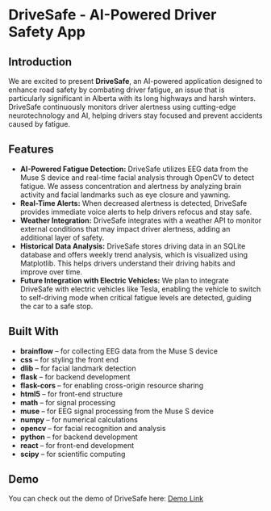 <h1>DriveSafe - AI-Powered Driver Safety App</h1>

## Introduction
We are excited to present **DriveSafe**, an AI-powered application designed to enhance road safety by combating driver fatigue, an issue that is particularly significant in Alberta with its long highways and harsh winters. DriveSafe continuously monitors driver alertness using cutting-edge neurotechnology and AI, helping drivers stay focused and prevent accidents caused by fatigue.

## Features
- **AI-Powered Fatigue Detection:** DriveSafe utilizes EEG data from the Muse S device and real-time facial analysis through OpenCV to detect fatigue. We assess concentration and alertness by analyzing brain activity and facial landmarks such as eye closure and yawning.
- **Real-Time Alerts:** When decreased alertness is detected, DriveSafe provides immediate voice alerts to help drivers refocus and stay safe.
- **Weather Integration:** DriveSafe integrates with a weather API to monitor external conditions that may impact driver alertness, adding an additional layer of safety.
- **Historical Data Analysis:** DriveSafe stores driving data in an SQLite database and offers weekly trend analysis, which is visualized using Matplotlib. This helps drivers understand their driving habits and improve over time.
- **Future Integration with Electric Vehicles:** We plan to integrate DriveSafe with electric vehicles like Tesla, enabling the vehicle to switch to self-driving mode when critical fatigue levels are detected, guiding the car to a safe stop.

## Built With
- **brainflow** – for collecting EEG data from the Muse S device
- **css** – for styling the front end
- **dlib** – for facial landmark detection
- **flask** – for backend development
- **flask-cors** – for enabling cross-origin resource sharing
- **html5** – for front-end structure
- **math** – for signal processing
- **muse** – for EEG signal processing from the Muse S device
- **numpy** – for numerical calculations
- **opencv** – for facial recognition and analysis
- **python** – for backend development
- **react** – for front-end development
- **scipy** – for scientific computing

## Demo
You can check out the demo of DriveSafe here: [Demo Link](https://lnkd.in/gBqPs9mW)
